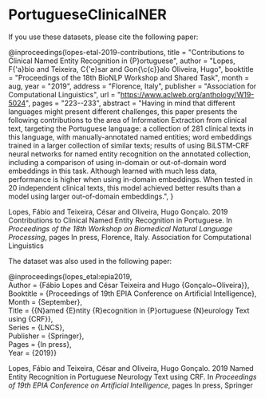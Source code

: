 # PortugueseClinicalNER
If you use these datasets, please cite the following paper:

@inproceedings{lopes-etal-2019-contributions,
    title = "Contributions to Clinical Named Entity Recognition in {P}ortuguese",
    author = "Lopes, F{\'a}bio  and
      Teixeira, C{\'e}sar  and
      Gon{\c{c}}alo Oliveira, Hugo",
    booktitle = "Proceedings of the 18th BioNLP Workshop and Shared Task",
    month = aug,
    year = "2019",
    address = "Florence, Italy",
    publisher = "Association for Computational Linguistics",
    url = "https://www.aclweb.org/anthology/W19-5024",
    pages = "223--233",
    abstract = "Having in mind that different languages might present different challenges, this paper presents the following contributions to the area of Information Extraction from clinical text, targeting the Portuguese language: a collection of 281 clinical texts in this language, with manually-annotated named entities; word embeddings trained in a larger collection of similar texts; results of using BiLSTM-CRF neural networks for named entity recognition on the annotated collection, including a comparison of using in-domain or out-of-domain word embeddings in this task. Although learned with much less data, performance is higher when using in-domain embeddings. When tested in 20 independent clinical texts, this model achieved better results than a model using larger out-of-domain embeddings.",
}

Lopes, Fábio and Teixeira, César and Oliveira, Hugo Gonçalo. 2019 Contributions to Clinical Named Entity Recognition in Portuguese. In <em> Proceedings of the 18th Workshop on Biomedical Natural Language Processing</em>, pages In press, Florence, Italy. Association for Computational Linguistics

The dataset was also used in the following paper:

@inproceedings{lopes_etal:epia2019,\
Author = {Fábio Lopes and César Teixeira and Hugo {Gonçalo~Oliveira}},\
Booktitle = {Proceedings of 19th EPIA Conference on Artificial Intelligence},\
Month = {September},\
Title = {{N}amed {E}ntity {R}ecognition in {P}ortuguese {N}eurology Text using {CRF}},\
Series = {LNCS},\
Publisher = {Springer},\
Pages = {In press},\
Year = {2019}}

Lopes, Fábio and Teixeira, César and Oliveira, Hugo Gonçalo. 2019 Named Entity Recognition in Portuguese Neurology Text using CRF. In <em> Proceedings of 19th EPIA Conference on Artificial Intelligence</em>, pages In press, Springer

